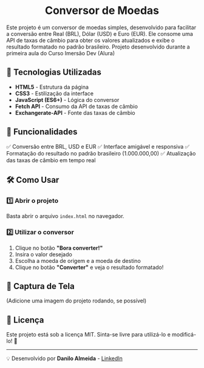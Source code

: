 <div align="center">

# Conversor de Moedas

</div>

Este projeto é um conversor de moedas simples, desenvolvido para facilitar a conversão entre Real (BRL), Dólar (USD) e Euro (EUR). Ele consome uma API de taxas de câmbio para obter os valores atualizados e exibe o resultado formatado no padrão brasileiro.
Projeto desenvolvido durante a primeira aula do Curso Imersão Dev (Alura)

## 🚀 Tecnologias Utilizadas
- **HTML5** - Estrutura da página
- **CSS3** - Estilização da interface
- **JavaScript (ES6+)** - Lógica do conversor
- **Fetch API** - Consumo da API de taxas de câmbio
- **Exchangerate-API** - Fonte das taxas de câmbio

## 📌 Funcionalidades
✅ Conversão entre BRL, USD e EUR
✅ Interface amigável e responsiva
✅ Formatação do resultado no padrão brasileiro (1.000.000,00)
✅ Atualização das taxas de câmbio em tempo real

## 🛠 Como Usar

### 1️⃣ Abrir o projeto
Basta abrir o arquivo `index.html` no navegador.

### 2️⃣  Utilizar o conversor
1. Clique no botão **"Bora converter!"**
2. Insira o valor desejado
3. Escolha a moeda de origem e a moeda de destino
4. Clique no botão **"Converter"** e veja o resultado formatado!

## 📸 Captura de Tela
(Adicione uma imagem do projeto rodando, se possível)

## 📜 Licença
Este projeto está sob a licença MIT. Sinta-se livre para utilizá-lo e modificá-lo! 🎉

---

💡 Desenvolvido por **Danilo Almeida** - [LinkedIn](https://www.linkedin.com/in/seu-perfil)



